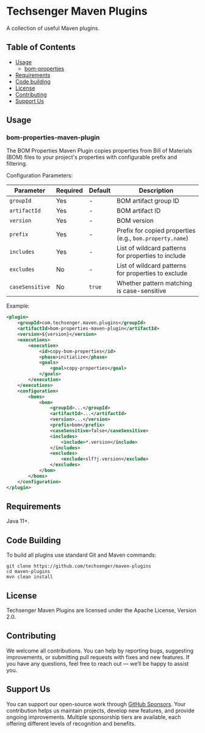 # Techsenger Maven Plugins

A collection of useful Maven plugins.

## Table of Contents
* [Usage](#usage)
    * [bom-properties](#usage-bom-properties)
* [Requirements](#requirements)
* [Code building](#code-building)
* [License](#license)
* [Contributing](#contributing)
* [Support Us](#support-us)

## Usage <a name="usage"></a>

### bom-properties-maven-plugin <a name="usage-bom-properties"></a>

The BOM Properties Maven Plugin copies properties from Bill of Materials (BOM) files to your project's properties with
configurable prefix and filtering.

Configuration Parameters:

| Parameter | Required | Default | Description |
|-----------|----------|---------|-------------|
| `groupId` | Yes | - | BOM artifact group ID |
| `artifactId` | Yes | - | BOM artifact ID |
| `version` | Yes | - | BOM version |
| `prefix` | Yes | - | Prefix for copied properties (e.g., `bom.property.name`) |
| `includes` | Yes | - | List of wildcard patterns for properties to include |
| `excludes` | No | - | List of wildcard patterns for properties to exclude |
| `caseSensitive` | No | `true` | Whether pattern matching is case-sensitive |

Example:

```xml
<plugin>
    <groupId>com.techsenger.maven.plugins</groupId>
    <artifactId>bom-properties-maven-plugin</artifactId>
    <version>${version}</version>
    <executions>
        <execution>
            <id>copy-bom-properties</id>
            <phase>initialize</phase>
            <goals>
                <goal>copy-properties</goal>
            </goals>
        </execution>
    </executions>
    <configuration>
        <boms>
            <bom>
                <groupId>...</groupId>
                <artifactId>...</artifactId>
                <version>...</version>
                <prefix>bom</prefix>
                <caseSensitive>false</caseSensitive>
                <includes>
                    <include>*.version</include>
                </includes>
                <excludes>
                    <exclude>slf?j.version</exclude>
                </excludes>
            </bom>
        </boms>
    </configuration>
</plugin>
```

## Requirements <a name="requirements"></a>

Java 11+.

## Code Building <a name="code-building"></a>

To build all plugins use standard Git and Maven commands:

    git clone https://github.com/techsenger/maven-plugins
    cd maven-plugins
    mvn clean install

## License <a name="license"></a>

Techsenger Maven Plugins are licensed under the Apache License, Version 2.0.

## Contributing <a name="contributing"></a>

We welcome all contributions. You can help by reporting bugs, suggesting improvements, or submitting pull requests
with fixes and new features. If you have any questions, feel free to reach out — we’ll be happy to assist you.

## Support Us <a name="support-us"></a>

You can support our open-source work through [GitHub Sponsors](https://github.com/sponsors/techsenger).
Your contribution helps us maintain projects, develop new features, and provide ongoing improvements.
Multiple sponsorship tiers are available, each offering different levels of recognition and benefits.